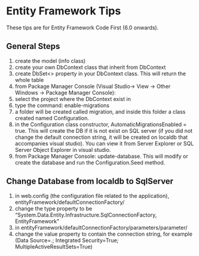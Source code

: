 Entity Framework Tips
=====================
These tips are for Entity Framework Code First (6.0 onwards).

General Steps
-------------
1. create the model (info class)
2. create your own DbContext class that inherit from DbContext
3. create DbSet<> property in your DbContext class. This will return the whole table
4. from Package Manager Console (Visual Studio-> View -> Other Windows -> Package Manager Console): 
5. select the project where the DbContext exist in
6. type the command: enable-migrations
7. a folder will be created called migration, and inside this folder a class created named Configuration.
8. in the Configuration class constructor, AutomaticMigrationsEnabled = true. This will create the DB if it is not exist on SQL server (if you did not change the default connection string, it will be created on localdb that accompanies visual studio). You can view it from Server Explorer or SQL Server Object Explorer in visual studio.
9. from Package Manager Console: update-database. This will modify or create the database and run the Configuration.Seed method.

Change Database from localdb to SqlServer
-----------------------------------------
1. in web.config (the configuration file related to the application), entityFramework/defaultConnectionFactory/ 
2. change the type property to be “System.Data.Entity.Infrastructure.SqlConnectionFactory, EntityFramework”
3. in entityFramework/defaultConnectionFactory/parameters/parameter/ 
4. change the value property to contain the connection string, for example  (Data Source=.; Integrated Security=True; MultipleActiveResultSets=True)
